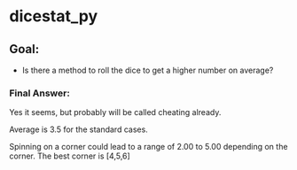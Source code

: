 # dicestat_py

## Goal: ##
- Is there a method to roll the dice to get a higher number on average?

### Final Answer: ###
Yes it seems, but probably will be called cheating already.

Average is 3.5 for the standard cases.

Spinning on a corner could lead to a range of 2.00 to 5.00 depending on the corner.
The best corner is [4,5,6]
